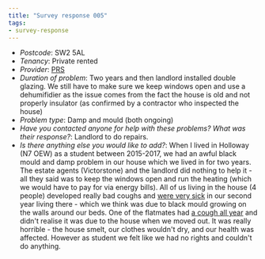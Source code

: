 ```yaml
---
title: "Survey response 005"
tags: 
- survey-response
---
```


- *Postcode*: SW2 5AL 
- *Tenancy*: Private rented  
- *Provider*: [PRS](providers/PRS)
- *Duration of problem*: Two years and then landlord installed double glazing. We still have to make sure we keep windows open and use a dehumifidier as the issue comes from the fact the house is old and not properly insulator (as confirmed by a contractor who inspected the house)
- *Problem type*: Damp and mould (both ongoing)  
- *Have you contacted anyone for help with these problems? What was their response?*: Landlord to do repairs.
- *Is there anything else you would like to add?*: When I lived in Holloway (N7 OEW) as a student between 2015-2017, we had an awful black mould and damp problem in our house which we lived in for two years. The estate agents (Victorstone) and the landlord did nothing to help it - all they said was to keep the windows open and run the heating (which we would have to pay for via energy bills). All of us living in the house (4 people) developed really bad coughs and [were very sick](cause-effect-affect/infection) in our second year living there - which we think was due to black mould growing on the walls around our beds. One of the flatmates had [a cough all year](cause-effect-affect/Asthma) and didn't realise it was due to the house when we moved out. It was really horrible - the house smelt, our clothes wouldn't dry, and our health was affected. However as student we felt like we had no rights and couldn't do anything.